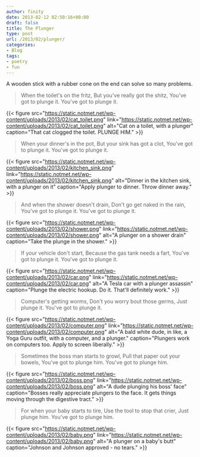 ```yaml
---
author: finity
date: 2013-02-12 02:50:16+00:00
draft: false
title: The Plunger
type: post
url: /2013/02/plunger/
categories:
- Blog
tags:
- poetry
- fun
---
```


A wooden stick with a rubber cone on the end can solve so many problems.


> When the toilet's on the fritz,
> But you've really got the shitz,
> You've got to plunge it.
> You've got to plunge it.


{{< figure src="https://static.notmet.net/wp-content/uploads/2013/02/cat_toilet.png" link="https://static.notmet.net/wp-content/uploads/2013/02/cat_toilet.png" alt="Cat on a toilet, with a plunger" caption="That cat clogged the toilet. PLUNGE HIM." >}}


> When your dinner's in the pot,
> But your sink has got a clot,
> You've got to plunge it.
> You've got to plunge it.


{{< figure src="https://static.notmet.net/wp-content/uploads/2013/02/kitchen_sink.png" link="https://static.notmet.net/wp-content/uploads/2013/02/kitchen_sink.png" alt="Dinner in the kitchen sink, with a plunger on it" caption="Apply plunger to dinner. Throw dinner away." >}}


> And when the shower doesn't drain,
> Don't go get naked in the rain,
> You've got to plunge it.
> You've got to plunge it.


{{< figure src="https://static.notmet.net/wp-content/uploads/2013/02/shower.png" link="https://static.notmet.net/wp-content/uploads/2013/02/shower.png" alt="A plunger on a shower drain" caption="Take the plunge in the shower." >}}


> If your vehicle don't start,
> Because the gas tank needs a fart,
> You've got to plunge it.
> You've got to plunge it.


{{< figure src="https://static.notmet.net/wp-content/uploads/2013/02/car.png" link="https://static.notmet.net/wp-content/uploads/2013/02/car.png" alt="A Tesla car with a plunger assassin" caption="Plunge the electric hookup. Do it. That'll definitely work." >}}


> Computer's getting worms,
> Don't you worry bout those germs,
> Just plunge it.
> You've got to plunge it.


{{< figure src="https://static.notmet.net/wp-content/uploads/2013/02/computer.png" link="https://static.notmet.net/wp-content/uploads/2013/02/computer.png" alt="A bald white dude, in like, a Yoga Guru outfit, with a computer, and a plunger." caption="Plungers work on computers too. Apply to screen liberally." >}}


> Sometimes the boss man starts to growl,
> Pull that paper out your bowels,
> You've got to plunge him.
> You've got to plunge him.


{{< figure src="https://static.notmet.net/wp-content/uploads/2013/02/boss.png" link="https://static.notmet.net/wp-content/uploads/2013/02/boss.png" alt="A dude plunging his boss' face" caption="Bosses really appreciate plungers to the face. It gets things moving through the digestive tract." >}}


> For when your baby starts to tire,
> Use the tool to stop that crier,
> Just plunge him.
> You've got to plunge him.


{{< figure src="https://static.notmet.net/wp-content/uploads/2013/02/baby.png" link="https://static.notmet.net/wp-content/uploads/2013/02/baby.png" alt="A plunger on a baby's butt" caption="Johnson and Johnson approved - no tears." >}}



